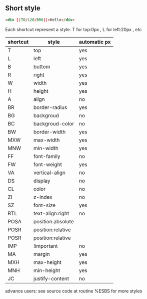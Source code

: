 ## Short style


```HTML
<div ||T0/L20/BR6||>Hello</div>
```

Each shortcut represent a style. T for top:0px , L for left:20px , etc


|shortcut       | style                   | automatic px |
|---------------|-------------------------|--------------|
|T  | top | yes|
|L  | left | yes|
|B  | buttom | yes|
|R  | right | yes|
|W  | width | yes|
|H  | height | yes|
|A  | align | no|
|BR  | border-radius | yes|
|BG  | backgroud|no|
|BC  | backgroud-color|no|
|BW | border-width|yes|
|MXW | max-width | yes|
|MNW | min-width | yes|
|FF  | font-family|no|
|FW  | font-weight|yes|
|VA | vertical-align|no|
|DS | display | no|
|CL | color | no|
|ZI | z-index|no|
|SZ | font-size|yes|
|RTL | text-align:right|no|
|POSA|  position:absolute||
|POSR|  position:relative|
|POSR|  position:relative|
| IMP| !important|no|
| MA| margin|yes|
| MXH| max-height|yes|
| MNH| min-height|yes|
| JC |justify-content |no|


advance users: see source code at routine %ESBS for more styles
